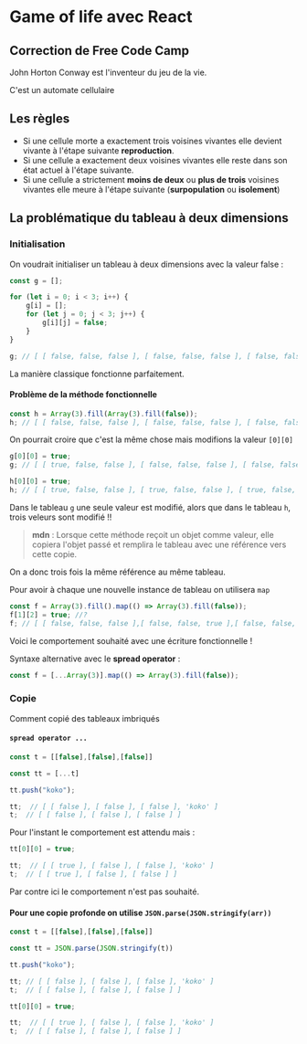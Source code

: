# Game of life avec React

## Correction de Free Code Camp

John Horton Conway est l'inventeur du jeu de la vie.

C'est un automate cellulaire

## Les règles

- Si une cellule morte a exactement trois voisines vivantes elle devient vivante à l'étape suivante **reproduction**.
- Si  une cellule a exactement deux voisines vivantes elle reste dans son état actuel à l'étape suivante.
- Si une cellule a strictement **moins de deux** ou **plus de trois** voisines vivantes elle meure à l'étape suivante (**surpopulation** ou **isolement**)

## La problématique du tableau à deux dimensions

### Initialisation

On voudrait initialiser un tableau à deux dimensions avec la valeur false :

```js
const g = [];

for (let i = 0; i < 3; i++) {
    g[i] = [];
    for (let j = 0; j < 3; j++) {
        g[i][j] = false;
    }
}

g; // [ [ false, false, false ], [ false, false, false ], [ false, false, false ] ] 
```

La manière classique fonctionne parfaitement.

#### Problème de la méthode fonctionnelle

```js
const h = Array(3).fill(Array(3).fill(false));
h; // [ [ false, false, false ], [ false, false, false ], [ false, false, false ] ] 
```

On pourrait croire que c'est la même chose mais modifions la valeur `[0][0]`

```js
g[0][0] = true;
g; // [ [ true, false, false ], [ false, false, false ], [ false, false, false ] ]
```

```js
h[0][0] = true;
h; // [ [ true, false, false ], [ true, false, false ], [ true, false, false ] ]
```

Dans le tableau `g` une seule valeur est modifié, alors que dans le tableau `h`, trois veleurs sont modifié !!

> **mdn** : Lorsque cette méthode reçoit un objet comme valeur, elle copiera l'objet passé et remplira le tableau avec une référence vers cette copie.

On a donc trois fois la même référence au même tableau.

Pour avoir à chaque une nouvelle instance de tableau on utilisera `map`

```js
const f = Array(3).fill().map(() => Array(3).fill(false));
f[1][2] = true; //?
f; // [ [ false, false, false ],[ false, false, true ],[ false, false, false ] 
```

Voici le comportement souhaité avec une écriture fonctionnelle !

Syntaxe alternative avec le **spread operator** :

```js
const f = [...Array(3)].map(() => Array(3).fill(false));
```



### Copie

Comment copié des tableaux imbriqués

#### `spread operator ...`

```js
const t = [[false],[false],[false]]

const tt = [...t]

tt.push("koko");

tt;  // [ [ false ], [ false ], [ false ], 'koko' ]
t;  // [ [ false ], [ false ], [ false ] ]
```

Pour l'instant le comportement est attendu mais :

```js
tt[0][0] = true;

tt;  // [ [ true ], [ false ], [ false ], 'koko' ]
t;  // [ [ true ], [ false ], [ false ] ]
```

Par contre ici le comportement n'est pas souhaité.

#### Pour une copie profonde on utilise `JSON.parse(JSON.stringify(arr))`

```js
const t = [[false],[false],[false]]

const tt = JSON.parse(JSON.stringify(t))

tt.push("koko");

tt; // [ [ false ], [ false ], [ false ], 'koko' ]
t;  // [ [ false ], [ false ], [ false ] ]

tt[0][0] = true;

tt;  // [ [ true ], [ false ], [ false ], 'koko' ]
t;  // [ [ false ], [ false ], [ false ] ]
```

